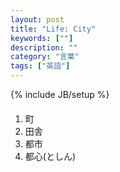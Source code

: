 ```yaml
---
layout: post
title: "Life: City"
keywords: [""]
description: ""
category: "言葉"
tags: ["英語"]
---
```

{% include JB/setup %}


####
1. 町
2. 田舎
3. 都市
4. 都心(としん)
